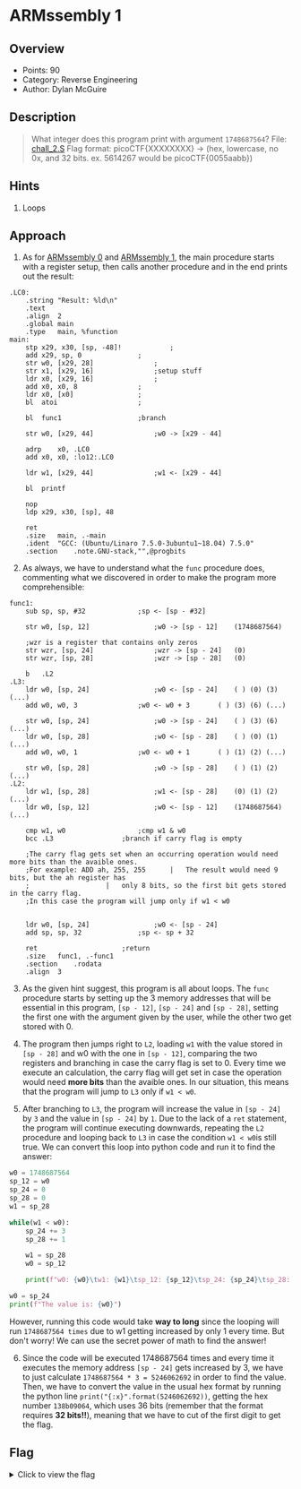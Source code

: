 # ARMssembly 1

## Overview

* Points: 90
* Category: Reverse Engineering
* Author: Dylan McGuire

## Description
> What integer does this program print with argument `1748687564`? File: [chall_2.S](https://mercury.picoctf.net/static/225b8846edf2234e9ce85aaab176b062/chall_2.S) Flag format: picoCTF{XXXXXXXX} -> (hex, lowercase, no 0x, and 32 bits. ex. 5614267 would be picoCTF{0055aabb})

## Hints

1. Loops

## Approach

1. As for [ARMssembly 0](./ARMssembly%200) and [ARMssembly 1](./ARMssembly%201), the main procedure starts with a register setup, then calls another procedure and in the end prints out the result:
```assembly
.LC0:
	.string	"Result: %ld\n"
	.text
	.align	2
	.global	main
	.type	main, %function
main:
	stp	x29, x30, [sp, -48]!			;
	add	x29, sp, 0				;
	str	w0, [x29, 28]				;
	str	x1, [x29, 16]				;setup stuff
	ldr	x0, [x29, 16]				;
	add	x0, x0, 8				;
	ldr	x0, [x0]				;
	bl	atoi					;

	bl	func1					;branch 

	str	w0, [x29, 44]				;w0 -> [x29 - 44]

	adrp	x0, .LC0
	add	x0, x0, :lo12:.LC0

	ldr	w1, [x29, 44]				;w1 <- [x29 - 44]

	bl	printf

	nop
	ldp	x29, x30, [sp], 48

	ret
	.size	main, .-main
	.ident	"GCC: (Ubuntu/Linaro 7.5.0-3ubuntu1~18.04) 7.5.0"
	.section	.note.GNU-stack,"",@progbits
```

2. As always, we have to understand what the `func` procedure does, commenting what we discovered in order to make the program more comprehensible:
```assembly
func1:
	sub	sp, sp, #32				;sp <- [sp - #32]

	str	w0, [sp, 12]				;w0 -> [sp - 12]	(1748687564)

	;wzr is a register that contains only zeros
	str	wzr, [sp, 24]				;wzr -> [sp - 24]	(0)
	str	wzr, [sp, 28]				;wzr -> [sp - 28]	(0)

	b	.L2
.L3:
	ldr	w0, [sp, 24]				;w0 <- [sp - 24]	( )	(0)	(3)	(...)
	add	w0, w0, 3				;w0 <- w0 + 3		( )	(3)	(6)	(...)

	str	w0, [sp, 24]				;w0 -> [sp - 24]	( )	(3)	(6)	(...)
	ldr	w0, [sp, 28]				;w0 <- [sp - 28]	( )	(0)	(1)	(...)
	add	w0, w0, 1				;w0 <- w0 + 1		( )	(1)	(2)	(...)

	str	w0, [sp, 28]				;w0 -> [sp - 28]	( )	(1)	(2)	(...)
.L2:
	ldr	w1, [sp, 28]				;w1 <- [sp - 28]	(0)	(1)	(2)	(...)
	ldr	w0, [sp, 12]				;w0 <- [sp - 12]	(1748687564)	(...)

	cmp	w1, w0					;cmp w1 & w0
	bcc	.L3					;branch if carry flag is empty

	;The carry flag gets set when an occurring operation would need more bits than the avaible ones.
	;For example: ADD ah, 255, 255		|	The result would need 9 bits, but the ah register has 
	;					|	only 8 bits, so the first bit gets stored in the carry flag.
	;In this case the program will jump only if w1 < w0


	ldr	w0, [sp, 24]				;w0 <- [sp - 24]
	add	sp, sp, 32				;sp <- sp + 32

	ret						;return
	.size	func1, .-func1
	.section	.rodata
	.align	3
```

3. As the given hint suggest, this program is all about loops. The `func` procedure starts by setting up the  3 memory addresses that will be essential in this program, `[sp - 12]`, `[sp - 24]` and `[sp - 28]`, setting the first one with the argument given by the user, while the other two get stored with 0.

4. The program then jumps right to `L2`, loading `w1` with the value stored in `[sp - 28]` and w0 with the one in `[sp - 12]`, comparing the two registers and branching in case the carry flag is set to 0.
Every time we execute an calculation, the carry flag will get set in case the operation would need __more bits__ than the avaible ones. In our situation, this means that the program will jump to `L3` only if `w1 < w0`.

5. After branching to `L3`, the program will increase the value in `[sp - 24]` by `3` and the value in `[sp - 24]` by `1`. Due to the lack of a `ret` statement, the program will continue executing downwards, repeating the `L2` procedure and looping back to `L3` in case the condition `w1 < w0`is still true.
We can convert this loop into python code and run it to find the answer:
```python
w0 = 1748687564
sp_12 = w0
sp_24 = 0
sp_28 = 0
w1 = sp_28

while(w1 < w0):
    sp_24 += 3
    sp_28 += 1

    w1 = sp_28
    w0 = sp_12

    print(f"w0: {w0}\tw1: {w1}\tsp_12: {sp_12}\tsp_24: {sp_24}\tsp_28: {sp_28}")

w0 = sp_24
print(f"The value is: {w0}")
```
However, running this code would take __way to long__ since the looping will run `1748687564 times` due to w1 getting increased by only 1 every time. But don't worry! We can use the secret power of math to find the answer!

6. Since the code will be executed 1748687564 times and every time it executes the memory address `[sp - 24]` gets increased by 3, we have to just calculate `1748687564 * 3 = 5246062692` in order to find the value.
Then, we have to convert the value in the usual hex format by running the python line `print("{:x}".format(5246062692))`, getting the hex number `138b09064`, which uses 36 bits (remember that the format requires __32 bits!!__), meaning that we have to cut of the first digit to get the flag.

## Flag

<details>
<summary>Click to view the flag</summary>

__picoCTF{38b09064}__
</details>
